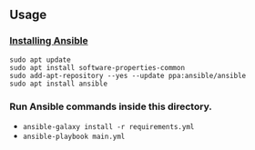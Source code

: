 ## Usage

### [Installing Ansible](https://docs.ansible.com/ansible/latest/installation_guide/installation_distros.html#installing-ansible-on-ubuntu)

```
sudo apt update
sudo apt install software-properties-common
sudo add-apt-repository --yes --update ppa:ansible/ansible
sudo apt install ansible
```

### Run Ansible commands inside this directory.

 * `ansible-galaxy install -r requirements.yml`
 * `ansible-playbook main.yml`

